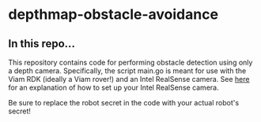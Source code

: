 # depthmap-obstacle-avoidance

## In this repo... ##
This repository contains code for performing obstacle detection using only a depth camera.  Specifically, the script main.go is meant for use with the Viam RDK (ideally a Viam rover!) and an Intel RealSense camera.  See [here](https://github.com/viamrobotics/camera-servers) for an explanation of how to set up your Intel RealSense camera.

Be sure to replace the robot secret in the code with your actual robot's secret!